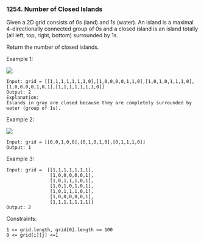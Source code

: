 ### 1254. Number of Closed Islands

Given a 2D grid consists of 0s (land) and 1s (water).  An island is a maximal 4-directionally connected group of 0s and a closed island is an island totally (all left, top, right, bottom) surrounded by 1s.

Return the number of closed islands.



Example 1:

![](https://assets.leetcode.com/uploads/2019/10/31/sample_3_1610.png)

    Input: grid = [[1,1,1,1,1,1,1,0],[1,0,0,0,0,1,1,0],[1,0,1,0,1,1,1,0],[1,0,0,0,0,1,0,1],[1,1,1,1,1,1,1,0]]
    Output: 2
    Explanation:
    Islands in gray are closed because they are completely surrounded by water (group of 1s).

Example 2:

![](https://assets.leetcode.com/uploads/2019/10/31/sample_4_1610.png)

    Input: grid = [[0,0,1,0,0],[0,1,0,1,0],[0,1,1,1,0]]
    Output: 1

Example 3:

    Input: grid =  [[1,1,1,1,1,1,1],
                    [1,0,0,0,0,0,1],
                    [1,0,1,1,1,0,1],
                    [1,0,1,0,1,0,1],
                    [1,0,1,1,1,0,1],
                    [1,0,0,0,0,0,1],
                    [1,1,1,1,1,1,1]]
    Output: 2



Constraints:

    1 <= grid.length, grid[0].length <= 100
    0 <= grid[i][j] <=1
